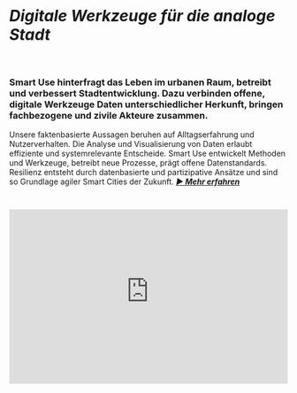 <br>

# *Digitale Werkzeuge für die analoge Stadt*

<br>

### Smart Use hinterfragt das Leben im urbanen Raum, betreibt und verbessert Stadtentwicklung. Dazu verbinden offene, digitale Werkzeuge Daten unterschiedlicher Herkunft, bringen fachbezogene und zivile Akteure zusammen.

Unsere faktenbasierte Aussagen beruhen auf Alltagserfahrung und Nutzerverhalten. Die Analyse und Visualisierung von Daten erlaubt effiziente und systemrelevante Entscheide. Smart Use entwickelt Methoden und Werkzeuge, betreibt neue Prozesse, prägt offene Datenstandards. Resilienz entsteht durch datenbasierte und partizipative Ansätze und sind so Grundlage agiler Smart Cities der Zukunft.
_**[ &#9654;&nbsp;Mehr&nbsp;erfahren](/about)**_

<center style="margin-top:3em"><iframe width="100%" height="315" src="https://www.youtube-nocookie.com/embed/grwRc3TGwV0" frameborder="0" allow="autoplay; encrypted-media" allowfullscreen></iframe></center>
